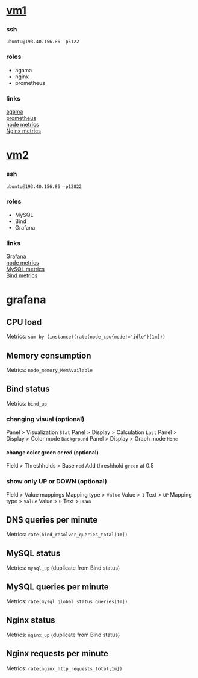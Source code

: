 # [vm1](http://193.40.156.86:10080)  
### ssh
`ubuntu@193.40.156.86 -p5122`
### roles
- agama
- nginx  
- prometheus  
### links
[agama](http://193.40.156.86:10080/)  
[prometheus](http://193.40.156.86:10080/prometheus)   
[node metrics](http://193.40.156.86:10080/metrics)   
[Nginx metrics](http://193.40.156.86:10080/nginx-metrics) 

# [vm2](http://193.40.156.86:9280)
### ssh
`ubuntu@193.40.156.86 -p12822`
### roles
- MySQL
- Bind
- Grafana
### links
[Grafana](http://193.40.156.86:9280/grafana)  
[node metrics](http://193.40.156.86:9280/metrics)  
[MySQL metrics](http://193.40.156.86:9280/mysql-metrics)  
[Bind metrics](http://193.40.156.86:9280/bind-metrics)

# grafana
## CPU load
Metrics: `sum by (instance)(rate(node_cpu{mode!="idle"}[1m]))`
## Memory consumption
Metrics: `node_memory_MemAvailable`

## Bind status
Metrics: `bind_up`
### changing visual (optional)
Panel > Visualization `Stat`
Panel > Display > Calculation `Last` 
Panel > Display > Color mode `Background`
Panel > Display > Graph mode `None`
#### change color green or red (optional)
Field > Threshholds > Base `red`
Add threshhold `green` at 0.5
### show only UP or DOWN (optional)
Field > Value mappings
Mapping type > `Value`
Value > `1`
Text > `UP`
Mapping type > `Value`
Value > `0`
Text > `DOWn`

## DNS queries per minute
Metrics: `rate(bind_resolver_queries_total[1m])`

## MySQL status
Metrics: `mysql_up`
(duplicate from Bind status)

## MySQL queries per minute
Metrics: `rate(mysql_global_status_queries[1m])`

## Nginx status
Metrics: `nginx_up`
(duplicate from Bind status)

## Nginx requests per minute
Metrics: `rate(nginx_http_requests_total[1m])`